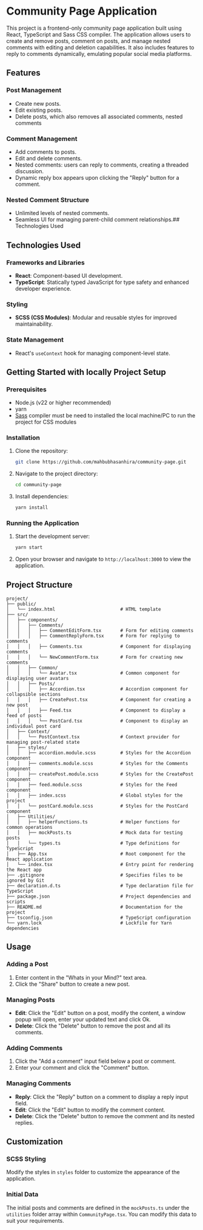 # Community Page Application

This project is a frontend-only community page application built using React, TypeScript and Sass CSS compiler. The application allows users to create and remove posts, comment on posts, and manage nested comments with editing and deletion capabilities. It also includes features to reply to comments dynamically, emulating popular social media platforms.

## Features

### Post Management

- Create new posts.
- Edit existing posts.
- Delete posts, which also removes all associated comments, nested comments

### Comment Management

- Add comments to posts.
- Edit and delete comments.
- Nested comments: users can reply to comments, creating a threaded discussion.
- Dynamic reply box appears upon clicking the "Reply" button for a comment.

### Nested Comment Structure

- Unlimited levels of nested comments.
- Seamless UI for managing parent-child comment relationships.## Technologies Used

## Technologies Used

### Frameworks and Libraries

- **React**: Component-based UI development.
- **TypeScript**: Statically typed JavaScript for type safety and enhanced developer experience.

### Styling

- **SCSS (CSS Modules)**: Modular and reusable styles for improved maintainability.

### State Management

- React's `useContext` hook for managing component-level state.

## Getting Started with locally Project Setup

### Prerequisites

- Node.js (v22 or higher recommended)
- yarn
- [Sass](https://sass-lang.com/) compiler must be need to installed the local machine/PC to run the project for CSS modules

### Installation

1. Clone the repository:
   ```bash
   git clone https://github.com/mahbubhasanhira/community-page.git
   ```
2. Navigate to the project directory:
   ```bash
   cd community-page
   ```
3. Install dependencies:
   ```bash
   yarn install
   ```

### Running the Application

1. Start the development server:
   ```bash
   yarn start
   ```
2. Open your browser and navigate to `http://localhost:3000` to view the application.

## Project Structure
```
project/
├── public/
│   └── index.html                        # HTML template
├── src/
│   ├── components/
│   │   ├── Comments/
│   │   │   ├── CommentEditForm.tsx       # Form for editing comments
│   │   │   ├── CommentReplyForm.tsx      # Form for replying to comments
│   │   │   ├── Comments.tsx              # Component for displaying comments
│   │   │   └── NewCommentForm.tsx        # Form for creating new comments
│   │   ├── Common/
│   │   │   └── Avatar.tsx                # Common component for displaying user avatars
│   │   ├── Posts/
│   │   │   ├── Accordion.tsx             # Accordion component for collapsible sections
│   │   │   ├── CreatePost.tsx            # Component for creating a new post
│   │   │   ├── Feed.tsx                  # Component to display a feed of posts
│   │   │   └── PostCard.tsx              # Component to display an individual post card
│   ├── Context/
│   │   └── PostContext.tsx               # Context provider for managing post-related state
│   ├── styles/
│   │   ├── accordion.module.scss         # Styles for the Accordion component
│   │   ├── comments.module.scss          # Styles for the Comments component
│   │   ├── createPost.module.scss        # Styles for the CreatePost component
│   │   ├── feed.module.scss              # Styles for the Feed component
│   │   ├── index.scss                    # Global styles for the project
│   │   └── postCard.module.scss          # Styles for the PostCard component
│   ├── Utilities/
│   │   ├── helperFunctions.ts            # Helper functions for common operations
│   │   ├── mockPosts.ts                  # Mock data for testing posts
│   │   └── types.ts                      # Type definitions for TypeScript
│   ├── App.tsx                           # Root component for the React application
│   └── index.tsx                         # Entry point for rendering the React app
├── .gitignore                            # Specifies files to be ignored by Git
├── declaration.d.ts                      # Type declaration file for TypeScript
├── package.json                          # Project dependencies and scripts
├── README.md                             # Documentation for the project
├── tsconfig.json                         # TypeScript configuration
└── yarn.lock                             # Lockfile for Yarn dependencies
```

## Usage

### Adding a Post

1. Enter content in the "Whats in your Mind?" text area.
2. Click the "Share" button to create a new post.

### Managing Posts

- **Edit**: Click the "Edit" button on a post, modify the content, a window popup will open, enter your updated text and click Ok.
- **Delete**: Click the "Delete" button to remove the post and all its comments.

### Adding Comments

1. Click the "Add a comment" input field below a post or comment.
2. Enter your comment and click the "Comment" button.

### Managing Comments

- **Reply**: Click the "Reply" button on a comment to display a reply input field.
- **Edit**: Click the "Edit" button to modify the comment content.
- **Delete**: Click the "Delete" button to remove the comment and its nested replies.

## Customization

### SCSS Styling

Modify the styles in `styles` folder to customize the appearance of the application.

### Initial Data

The initial posts and comments are defined in the `mockPosts.ts` under the `utilities` folder array within `CommunityPage.tsx`. You can modify this data to suit your requirements.

